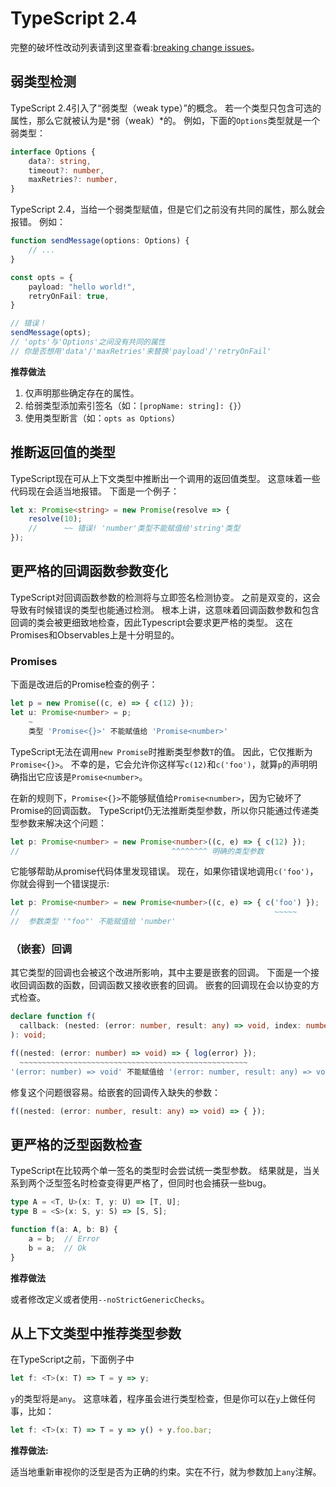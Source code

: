 # TypeScript 2.4

完整的破坏性改动列表请到这里查看:[breaking change issues](https://github.com/Microsoft/TypeScript/issues?q=is%3Aissue+milestone%3A%22TypeScript+2.4%22+label%3A%22Breaking+Change%22+is%3Aclosed)。

## 弱类型检测

TypeScript 2.4引入了“弱类型（weak type）”的概念。
若一个类型只包含可选的属性，那么它就被认为是*弱（weak）*的。
例如，下面的`Options`类型就是一个弱类型：

```ts
interface Options {
    data?: string,
    timeout?: number,
    maxRetries?: number,
}
```

TypeScript 2.4，当给一个弱类型赋值，但是它们之前没有共同的属性，那么就会报错。
例如：

```ts
function sendMessage(options: Options) {
    // ...
}

const opts = {
    payload: "hello world!",
    retryOnFail: true,
}

// 错误！
sendMessage(opts);
// 'opts'与'Options'之间没有共同的属性
// 你是否想用'data'/'maxRetries'来替换'payload'/'retryOnFail'
```

**推荐做法**

1. 仅声明那些确定存在的属性。
2. 给弱类型添加索引签名（如：`[propName: string]: {}`）
3. 使用类型断言（如：`opts as Options`）

## 推断返回值的类型

TypeScript现在可从上下文类型中推断出一个调用的返回值类型。
这意味着一些代码现在会适当地报错。
下面是一个例子：

```ts
let x: Promise<string> = new Promise(resolve => {
    resolve(10);
    //      ~~ 错误! 'number'类型不能赋值给'string'类型
});
```

## 更严格的回调函数参数变化

TypeScript对回调函数参数的检测将与立即签名检测协变。
之前是双变的，这会导致有时候错误的类型也能通过检测。
根本上讲，这意味着回调函数参数和包含回调的类会被更细致地检查，因此Typescript会要求更严格的类型。
这在Promises和Observables上是十分明显的。

### Promises

下面是改进后的Promise检查的例子：

```ts
let p = new Promise((c, e) => { c(12) });
let u: Promise<number> = p;
    ~
    类型 'Promise<{}>' 不能赋值给 'Promise<number>'
```

TypeScript无法在调用`new Promise`时推断类型参数`T`的值。
因此，它仅推断为`Promise<{}>`。
不幸的是，它会允许你这样写`c(12)`和`c('foo')`，就算`p`的声明明确指出它应该是`Promise<number>`。

在新的规则下，`Promise<{}>`不能够赋值给`Promise<number>`，因为它破坏了Promise的回调函数。
TypeScript仍无法推断类型参数，所以你只能通过传递类型参数来解决这个问题：

```ts
let p: Promise<number> = new Promise<number>((c, e) => { c(12) });
//                                  ^^^^^^^^ 明确的类型参数
```

它能够帮助从promise代码体里发现错误。
现在，如果你错误地调用`c('foo')`，你就会得到一个错误提示:

```ts
let p: Promise<number> = new Promise<number>((c, e) => { c('foo') });
//                                                         ~~~~~
//  参数类型 '"foo"' 不能赋值给 'number'
```

### （嵌套）回调

其它类型的回调也会被这个改进所影响，其中主要是嵌套的回调。
下面是一个接收回调函数的函数，回调函数又接收嵌套的回调。
嵌套的回调现在会以协变的方式检查。

```ts
declare function f(
  callback: (nested: (error: number, result: any) => void, index: number) => void
): void;

f((nested: (error: number) => void) => { log(error) });
  ~~~~~~~~~~~~~~~~~~~~~~~~~~~~~~~~~~~~~~~~~~~~~~~~~~~
'(error: number) => void' 不能赋值给 '(error: number, result: any) => void'
```

修复这个问题很容易。给嵌套的回调传入缺失的参数：

```ts
f((nested: (error: number, result: any) => void) => { });
```

## 更严格的泛型函数检查

TypeScript在比较两个单一签名的类型时会尝试统一类型参数。
结果就是，当关系到两个泛型签名时检查变得更严格了，但同时也会捕获一些bug。

```ts
type A = <T, U>(x: T, y: U) => [T, U];
type B = <S>(x: S, y: S) => [S, S];

function f(a: A, b: B) {
    a = b;  // Error
    b = a;  // Ok
}
```

**推荐做法**

或者修改定义或者使用`--noStrictGenericChecks`。

## 从上下文类型中推荐类型参数

在TypeScript之前，下面例子中

```ts
let f: <T>(x: T) => T = y => y;
```

`y`的类型将是`any`。
这意味着，程序虽会进行类型检查，但是你可以在`y`上做任何事，比如：

```ts
let f: <T>(x: T) => T = y => y() + y.foo.bar;
```

**推荐做法:**

适当地重新审视你的泛型是否为正确的约束。实在不行，就为参数加上`any`注解。

